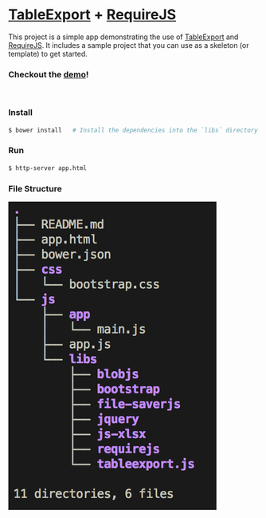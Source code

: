 # [TableExport](https://github.com/clarketm/TableExport) + [RequireJS](https://github.com/requirejs/requirejs)

This project is a simple app demonstrating the use of [TableExport](https://github.com/clarketm/TableExport) and [RequireJS](https://github.com/requirejs/requirejs). It includes a sample project that you can use as a skeleton (or template) to get started.

### Checkout the [demo](https://www.travismclarke.com/te_rjs_app/app.html)!
<br>

### Install
```bash
$ bower install   # Install the dependencies into the `libs` directory
```

### Run
```bash
$ http-server app.html 
```

### File Structure
![Project Structure](https://github.com/clarketm/tableexport_requirejs_app/blob/master/directory-structure.png)
